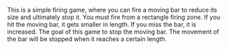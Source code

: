 This is a simple firing game, where you can fire a moving bar to reduce its size
and ultimately stop it. You must fire from a rectangle firing zone. If you hit
the moving bar, it gets smaller in length. If you miss the bar, it is increased.
The goal of this game to stop the moving bar. The movement of the bar will be 
stopped when it reaches a certain length.